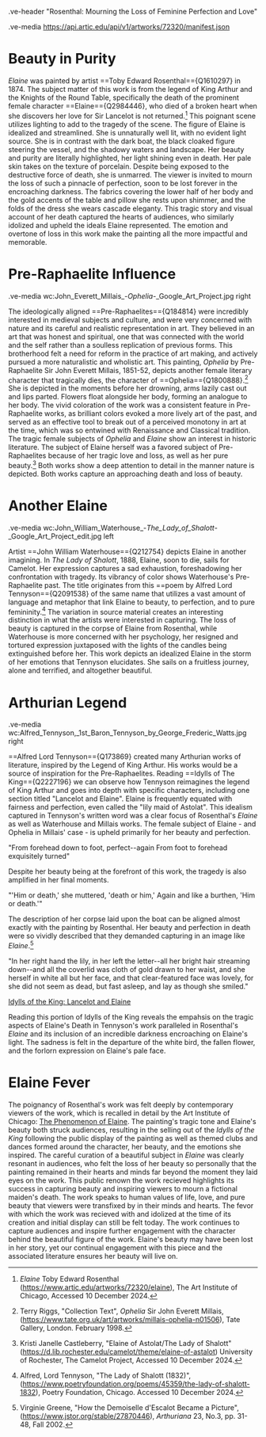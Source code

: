.ve-header "Rosenthal: Mourning the Loss of Feminine Perfection and Love"

.ve-media https://api.artic.edu/api/v1/artworks/72320/manifest.json
# Beauty in Purity
*Elaine* was painted by artist ==Toby Edward Rosenthal=={Q1610297} in 1874. The subject matter of this work is from the legend of King Arthur and the Knights of the Round Table, specifically the death of the prominent female character ==Elaine=={Q2984446}, who died of a broken heart when she discovers her love for Sir Lancelot is not returned.[^1] This poignant scene utilizes lighting to add to the tragedy of the scene. The figure of Elaine is idealized and streamlined. She is unnaturally well lit, with no evident light source. She is in contrast with the dark boat, the black cloaked figure steering the vessel, and the shadowy waters and landscape. Her beauty and purity are literally highlighted, her light shining even in death. Her pale skin takes on the texture of porcelain. Despite being exposed to the destructive force of death, she is unmarred. The viewer is invited to mourn the loss of such a pinnacle of perfection, soon to be lost forever in the encroaching darkness. The fabrics covering the lower half of her body and the gold accents of the table and pillow she rests upon shimmer, and the folds of the dress she wears cascade eleganty. This tragic story and visual account of her death captured the hearts of audiences, who similarly idolized and upheld the ideals Elaine represented. The emotion and overtone of loss in this work make the painting all the more impactful and memorable.


# Pre-Raphaelite Influence
.ve-media wc:John_Everett_Millais_-_Ophelia_-_Google_Art_Project.jpg right

The ideologically aligned ==Pre-Raphaelites=={Q184814} were incredibly interested in medieval subjects and culture, and were very concerned with nature and its careful and realistic representation in art. They believed in an art that was honest and spiritual, one that was connected with the world and the self rather than a soulless replication of previous forms. This brotherhood felt a need for reform in the practice of art making, and actively pursued a more naturalistic and wholistic art. 
This painting, *Ophelia* by Pre-Raphaelite Sir John Everett Millais, 1851-52, depicts another female literary character that tragically dies, the character of ==Ophelia=={Q1800888}.[^2] She is depicted in the moments before her drowning, arms lazily cast out and lips parted. Flowers float alongside her body, forming an analogue to her body. The vivid coloration of the work was a consistent feature in Pre-Raphaelite works, as brilliant colors evoked a more lively art of the past, and served as an effective tool to break out of a perceived monotony in art at the time, which was so entwined with Renaissance and Classical tradition. The tragic female subjects of *Ophelia* and *Elaine* show an interest in historic literature. The subject of Elaine herself was a favored subject of Pre-Raphaelites because of her tragic love and loss, as well as her pure beauty.[^3] Both works show a deep attention to detail in the manner nature is depicted. Both works capture an approaching death and loss of beauty.

# Another Elaine
.ve-media wc:John_William_Waterhouse_-_The_Lady_of_Shalott_-_Google_Art_Project_edit.jpg left

Artist ==John William Waterhouse=={Q212754} depicts Elaine in another imagining. In *The Lady of Shalott*, 1888, Elaine, soon to die, sails for Camelot. Her expression captures a sad exhaustion, foreshadowing her confrontation with tragedy. Its vibrancy of color shows Waterhouse's Pre-Raphaelite past. The title originates from this ==poem by Alfred Lord Tennyson=={Q2091538} of the same name that utilizes a vast amount of language and metaphor that link Elaine to beauty, to perfection, and to pure femininity.[^4] The variation in source material creates an interesting distinction in what the artists were interested in capturing. The loss of beauty is captured in the corpse of Elaine from Rosenthal, while Waterhouse is more concerned with her psychology, her resigned and tortured expression juxtaposed with the lights of the candles being extinguished before her. This work depicts an idealized Elaine in the storm of her emotions that Tennyson elucidates. She sails on a fruitless journey, alone and terrified, and altogether beautiful. 

# Arthurian Legend
.ve-media wc:Alfred_Tennyson,_1st_Baron_Tennyson_by_George_Frederic_Watts.jpg right

==Alfred Lord Tennyson=={Q173869} created many Arthurian works of literature, inspired by the Legend of King Arthur. His works would be a source of inspiration for the Pre-Raphaelites. Reading ==Idylls of The King=={Q2227196} we can observe how Tennyson reimagines the legend of King Arthur and goes into depth with specific characters, including one section titled "Lancelot and Elaine". Elaine is frequently equated with fairness and perfection, even called the "lily maid of Astolat". This idealism captured in Tennyson's written word was a clear focus of Rosenthal's *Elaine*  as well as Waterhouse and Millais works. The female subject of Elaine - and Ophelia in Millais' case - is upheld primarily for her beauty and perfection. 

"From forehead down to foot, perfect--again
From foot to forehead exquisitely turned"

Despite her beauty being at the forefront of this work, the tragedy is also amplified in her final moments. 

"'Him or death,' she muttered, 'death or him,'
Again and like a burthen, 'Him or death.'"

The description of her corpse laid upon the boat can be aligned almost exactly with the painting by Rosenthal. Her beauty and perfection in death were so vividly described that they demanded capturing in an image like *Elaine*.[^5]

"In her right hand the lily, in her left the letter--all her bright hair streaming down--and all the coverlid was cloth of gold drawn to her waist, and she herself in white all but her face, and that clear-featured face was lovely, for she did not seem as dead, but fast asleep, and lay as though she smiled."

[Idylls of the King: Lancelot and Elaine](https://en.wikisource.org/wiki/Idylls_of_the_King/Lancelot_and_Elaine)

Reading this portion of Idylls of the King reveals the empahsis on the tragic aspects of Elaine's Death in Tennyson's work paralleled in Rosenthal's *Elaine* and its inclusion of an incredible darkness encroaching on Elaine's light. The sadness is felt in the departure of the white bird, the fallen flower, and the forlorn expression on Elaine's pale face. 

# Elaine Fever 
The poignancy of Rosenthal's work was felt deeply by contemporary viewers of the work, which is recalled in detail by the Art Institute of Chicago: [The Phenomenon of Elaine](https://www.artic.edu/articles/948/the-phenomenon-of-elaine). The painting's tragic tone and Elaine's beauty both struck audiences, resulting in the selling out of the *Idylls of the King*  following the public display of the painting as well as themed clubs and dances formed around the character, her beauty, and the emotions she inspired. The careful curation of a beautiful subject in *Elaine* was clearly resonant in audiences, who felt the loss of her beauty so personally that the painting remained in their hearts and minds far beyond the moment they laid eyes on the work. This public renown the work recieved highlights its success in capturing beauty and inspiring viewers to mourn a fictional maiden's death. The work speaks to human values of life, love, and pure beauty that viewers were transfixed by in their minds and hearts. The fevor with which the work was recieved with and idolized at the time of its creation and initial display can still be felt today. The work continues to capture audiences and inspire further engagement with the character behind the beautiful figure of the work. Elaine's beauty may have been lost in her story, yet our continual engagement with this piece and the associated literature ensures her beauty will live on. 


[^1]: *Elaine* Toby Edward Rosenthal (https://www.artic.edu/artworks/72320/elaine), The Art Institute of Chicago, Accessed 10 December 2024.

[^2]: Terry Riggs, "Collection Text", *Ophelia*  Sir John Everett Millais, (https://www.tate.org.uk/art/artworks/millais-ophelia-n01506), Tate Gallery, London. February 1998.

[^3]: Kristi Janelle Castleberry, "Elaine of Astolat/The Lady of Shalott" (https://d.lib.rochester.edu/camelot/theme/elaine-of-astalot) University of Rochester, The Camelot Project, Accessed 10 December 2024. 

[^4]: Alfred, Lord Tennyson, "The Lady of Shalott (1832)", (https://www.poetryfoundation.org/poems/45359/the-lady-of-shalott-1832), Poetry Foundation, Chicago. Accessed 10 December 2024.

[^5]: Virginie Greene, "How the Demoiselle d'Escalot Became a Picture", (https://www.jstor.org/stable/27870446), *Arthuriana*  23, No.3, pp. 31-48, Fall 2002. 